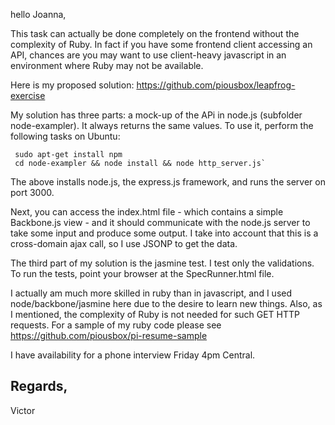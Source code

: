 hello Joanna,

This task can actually be done completely on the frontend without the complexity of Ruby. In fact if you have some frontend client accessing an API, chances are you may want to use client-heavy javascript in an environment where Ruby may not be available.

Here is my proposed solution: https://github.com/piousbox/leapfrog-exercise

My solution has three parts: a mock-up of the APi in node.js (subfolder node-exampler). It always returns the same values. To use it, perform the following tasks on Ubuntu:
```
 sudo apt-get install npm
 cd node-exampler && node install && node http_server.js`
```

The above installs node.js, the express.js framework, and runs the server on port 3000.

Next, you can access the index.html file - which contains a simple Backbone.js view - and it should communicate with the node.js server to take some input and produce some output. I take into account that this is a cross-domain ajax call, so I use JSONP to get the data.

The third part of my solution is the jasmine test. I test only the validations. To run the tests, point your browser at the SpecRunner.html file.

I actually am much more skilled in ruby than in javascript, and I used node/backbone/jasmine here due to the desire to learn new things. Also, as I mentioned, the complexity of Ruby is not needed for such GET HTTP requests. For a sample of my ruby code please see https://github.com/piousbox/pi-resume-sample

I have availability for a phone interview Friday 4pm Central.

Regards,
--
Victor